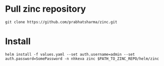 # Pull zinc repository

```
git clone https://github.com/prabhatsharma/zinc.git
```

# Install

```
helm install -f values.yaml --set auth.username=admin --set auth.password=SomePassword -n nhkeva zinc $PATH_TO_ZINC_REPO/helm/zinc
```